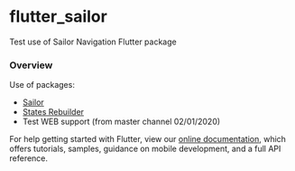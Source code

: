 # flutter_sailor

Test use of Sailor Navigation Flutter package

### Overview

Use of packages:
- [Sailor](https://https://pub.dev/packages/sailor)
- [States Rebuilder](https://https://pub.dev/packages/states_rebuilder)
- Test WEB support (from master channel 02/01/2020)

For help getting started with Flutter, view our
[online documentation](https://flutter.dev/docs), which offers tutorials,
samples, guidance on mobile development, and a full API reference.
